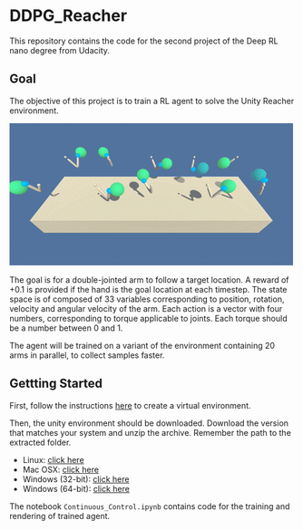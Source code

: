 # DDPG_Reacher
This repository contains the code for the second project of the Deep RL nano degree from Udacity.

## Goal 
The objective of this project is to train a RL agent to solve the Unity Reacher environment.

![The environment](images/reacher.gif)

The goal is for a double-jointed arm  to follow a target location.
A reward of +0.1 is provided if the hand is the goal location at each timestep.
The state space is of composed of 33 variables corresponding to position, rotation, velocity and angular velocity of the arm.
Each action is a vector with four numbers, corresponding to torque applicable to joints.
Each torque should be a number between 0 and 1.

The agent will be trained on a variant of the environment containing 20 arms in parallel, to collect samples faster.

## Gettting Started
First, follow the instructions [here](https://github.com/udacity/deep-reinforcement-learning#dependencies) to create a virtual environment.

Then, the unity environment should be downloaded.
Download the version that matches your system and unzip the archive.
Remember the path to the extracted folder.

* Linux: [click here](https://s3-us-west-1.amazonaws.com/udacity-drlnd/P2/Reacher/Reacher_Linux.zip)
* Mac OSX: [click here](https://s3-us-west-1.amazonaws.com/udacity-drlnd/P2/Reacher/Reacher.app.zip)
* Windows (32-bit): [click here](https://s3-us-west-1.amazonaws.com/udacity-drlnd/P2/Reacher/Reacher_Windows_x86.zip)
* Windows (64-bit): [click here](https://s3-us-west-1.amazonaws.com/udacity-drlnd/P2/Reacher/Reacher_Windows_x86_64.zip)

The notebook `Continuous_Control.ipynb` contains code for the training and rendering of trained agent.
